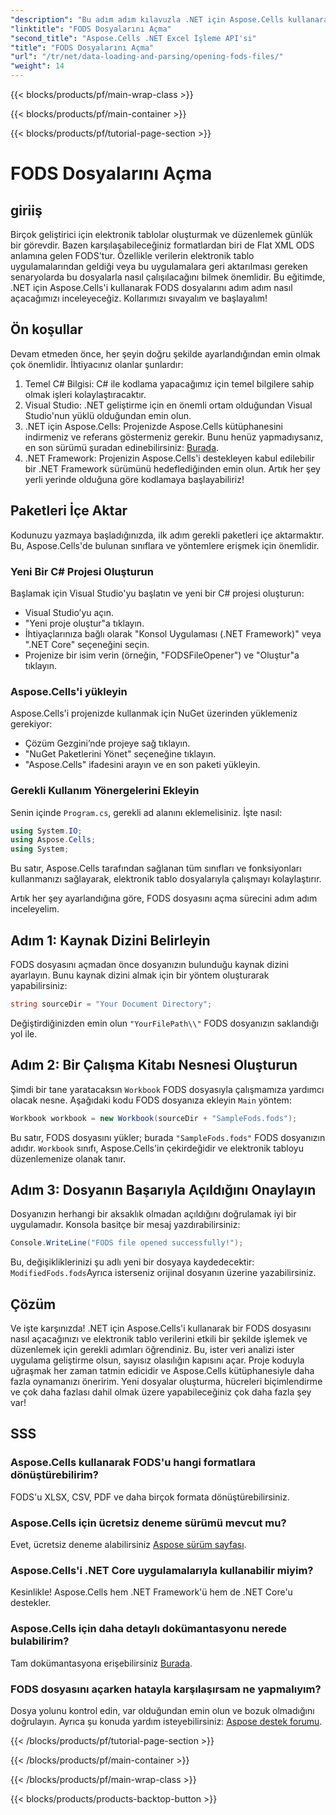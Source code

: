 ```yaml
---
"description": "Bu adım adım kılavuzla .NET için Aspose.Cells kullanarak FODS dosyalarını nasıl açacağınızı öğrenin. Elektronik tablo verilerini sorunsuz bir şekilde işlemek isteyen geliştiriciler için mükemmeldir."
"linktitle": "FODS Dosyalarını Açma"
"second_title": "Aspose.Cells .NET Excel İşleme API'si"
"title": "FODS Dosyalarını Açma"
"url": "/tr/net/data-loading-and-parsing/opening-fods-files/"
"weight": 14
---
```


{{< blocks/products/pf/main-wrap-class >}}

{{< blocks/products/pf/main-container >}}

{{< blocks/products/pf/tutorial-page-section >}}

# FODS Dosyalarını Açma

## giriiş
Birçok geliştirici için elektronik tablolar oluşturmak ve düzenlemek günlük bir görevdir. Bazen karşılaşabileceğiniz formatlardan biri de Flat XML ODS anlamına gelen FODS'tur. Özellikle verilerin elektronik tablo uygulamalarından geldiği veya bu uygulamalara geri aktarılması gereken senaryolarda bu dosyalarla nasıl çalışılacağını bilmek önemlidir. Bu eğitimde, .NET için Aspose.Cells'i kullanarak FODS dosyalarını adım adım nasıl açacağımızı inceleyeceğiz. Kollarımızı sıvayalım ve başlayalım!
## Ön koşullar
Devam etmeden önce, her şeyin doğru şekilde ayarlandığından emin olmak çok önemlidir. İhtiyacınız olanlar şunlardır:
1. Temel C# Bilgisi: C# ile kodlama yapacağımız için temel bilgilere sahip olmak işleri kolaylaştıracaktır.
2. Visual Studio: .NET geliştirme için en önemli ortam olduğundan Visual Studio'nun yüklü olduğundan emin olun.
3. .NET için Aspose.Cells: Projenizde Aspose.Cells kütüphanesini indirmeniz ve referans göstermeniz gerekir. Bunu henüz yapmadıysanız, en son sürümü şuradan edinebilirsiniz: [Burada](https://releases.aspose.com/cells/net/).
4. .NET Framework: Projenizin Aspose.Cells'i destekleyen kabul edilebilir bir .NET Framework sürümünü hedeflediğinden emin olun.
Artık her şey yerli yerinde olduğuna göre kodlamaya başlayabiliriz!
## Paketleri İçe Aktar
Kodunuzu yazmaya başladığınızda, ilk adım gerekli paketleri içe aktarmaktır. Bu, Aspose.Cells'de bulunan sınıflara ve yöntemlere erişmek için önemlidir.
### Yeni Bir C# Projesi Oluşturun
Başlamak için Visual Studio'yu başlatın ve yeni bir C# projesi oluşturun:
- Visual Studio’yu açın.
- "Yeni proje oluştur"a tıklayın.
- İhtiyaçlarınıza bağlı olarak "Konsol Uygulaması (.NET Framework)" veya ".NET Core" seçeneğini seçin.
- Projenize bir isim verin (örneğin, "FODSFileOpener") ve "Oluştur"a tıklayın.
### Aspose.Cells'i yükleyin
Aspose.Cells'i projenizde kullanmak için NuGet üzerinden yüklemeniz gerekiyor:
- Çözüm Gezgini’nde projeye sağ tıklayın.
- "NuGet Paketlerini Yönet" seçeneğine tıklayın.
- "Aspose.Cells" ifadesini arayın ve en son paketi yükleyin.
### Gerekli Kullanım Yönergelerini Ekleyin
Senin içinde `Program.cs`, gerekli ad alanını eklemelisiniz. İşte nasıl:
```csharp
using System.IO;
using Aspose.Cells;
using System;
```
Bu satır, Aspose.Cells tarafından sağlanan tüm sınıfları ve fonksiyonları kullanmanızı sağlayarak, elektronik tablo dosyalarıyla çalışmayı kolaylaştırır.

Artık her şey ayarlandığına göre, FODS dosyasını açma sürecini adım adım inceleyelim.
## Adım 1: Kaynak Dizini Belirleyin
FODS dosyasını açmadan önce dosyanızın bulunduğu kaynak dizini ayarlayın. Bunu kaynak dizini almak için bir yöntem oluşturarak yapabilirsiniz:
```csharp
string sourceDir = "Your Document Directory";
```
Değiştirdiğinizden emin olun `"YourFilePath\\"` FODS dosyanızın saklandığı yol ile.
## Adım 2: Bir Çalışma Kitabı Nesnesi Oluşturun
Şimdi bir tane yaratacaksın `Workbook` FODS dosyasıyla çalışmamıza yardımcı olacak nesne. Aşağıdaki kodu FODS dosyanıza ekleyin `Main` yöntem:
```csharp
Workbook workbook = new Workbook(sourceDir + "SampleFods.fods");
```
Bu satır, FODS dosyasını yükler; burada `"SampleFods.fods"` FODS dosyanızın adıdır. `Workbook` sınıfı, Aspose.Cells'in çekirdeğidir ve elektronik tabloyu düzenlemenize olanak tanır.
## Adım 3: Dosyanın Başarıyla Açıldığını Onaylayın
Dosyanızın herhangi bir aksaklık olmadan açıldığını doğrulamak iyi bir uygulamadır. Konsola basitçe bir mesaj yazdırabilirsiniz:
```csharp
Console.WriteLine("FODS file opened successfully!");
```

Bu, değişikliklerinizi şu adlı yeni bir dosyaya kaydedecektir: `ModifiedFods.fods`Ayrıca isterseniz orijinal dosyanın üzerine yazabilirsiniz.
## Çözüm
Ve işte karşınızda! .NET için Aspose.Cells'i kullanarak bir FODS dosyasını nasıl açacağınızı ve elektronik tablo verilerini etkili bir şekilde işlemek ve düzenlemek için gerekli adımları öğrendiniz. Bu, ister veri analizi ister uygulama geliştirme olsun, sayısız olasılığın kapısını açar.
Proje koduyla uğraşmak her zaman tatmin edicidir ve Aspose.Cells kütüphanesiyle daha fazla oynamanızı öneririm. Yeni dosyalar oluşturma, hücreleri biçimlendirme ve çok daha fazlası dahil olmak üzere yapabileceğiniz çok daha fazla şey var!
## SSS
### Aspose.Cells kullanarak FODS'u hangi formatlara dönüştürebilirim?
FODS'u XLSX, CSV, PDF ve daha birçok formata dönüştürebilirsiniz.
### Aspose.Cells için ücretsiz deneme sürümü mevcut mu?
Evet, ücretsiz deneme alabilirsiniz [Aspose sürüm sayfası](https://releases.aspose.com/).
### Aspose.Cells'i .NET Core uygulamalarıyla kullanabilir miyim?
Kesinlikle! Aspose.Cells hem .NET Framework'ü hem de .NET Core'u destekler.
### Aspose.Cells için daha detaylı dokümantasyonu nerede bulabilirim?
Tam dokümantasyona erişebilirsiniz [Burada](https://reference.aspose.com/cells/net/).
### FODS dosyasını açarken hatayla karşılaşırsam ne yapmalıyım?
Dosya yolunu kontrol edin, var olduğundan emin olun ve bozuk olmadığını doğrulayın. Ayrıca şu konuda yardım isteyebilirsiniz: [Aspose destek forumu](https://forum.aspose.com/c/cells/9).

{{< /blocks/products/pf/tutorial-page-section >}}

{{< /blocks/products/pf/main-container >}}

{{< /blocks/products/pf/main-wrap-class >}}

{{< blocks/products/products-backtop-button >}}